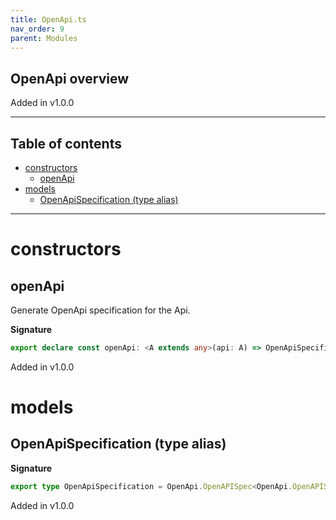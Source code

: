 ```yaml
---
title: OpenApi.ts
nav_order: 9
parent: Modules
---
```


## OpenApi overview

Added in v1.0.0

---

<h2 class="text-delta">Table of contents</h2>

- [constructors](#constructors)
  - [openApi](#openapi)
- [models](#models)
  - [OpenApiSpecification (type alias)](#openapispecification-type-alias)

---

# constructors

## openApi

Generate OpenApi specification for the Api.

**Signature**

```ts
export declare const openApi: <A extends any>(api: A) => OpenApiSpecification
```

Added in v1.0.0

# models

## OpenApiSpecification (type alias)

**Signature**

```ts
export type OpenApiSpecification = OpenApi.OpenAPISpec<OpenApi.OpenAPISchemaType>
```

Added in v1.0.0
